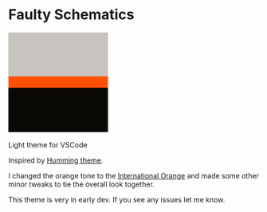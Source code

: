 # Faulty Schematics

![Color identity](https://raw.githubusercontent.com/Ema0/faulty-schematics-theme/main/images/icon.png)

Light theme for VSCode

Inspired by [Humming theme](https://marketplace.visualstudio.com/items?itemName=vtalstudios.humming-theme).

I changed the orange tone to the [International Orange](https://en.wikipedia.org/wiki/International_orange) and made some other minor tweaks to tie the overall look together.


This theme is very in early dev. If you see any issues let me know.